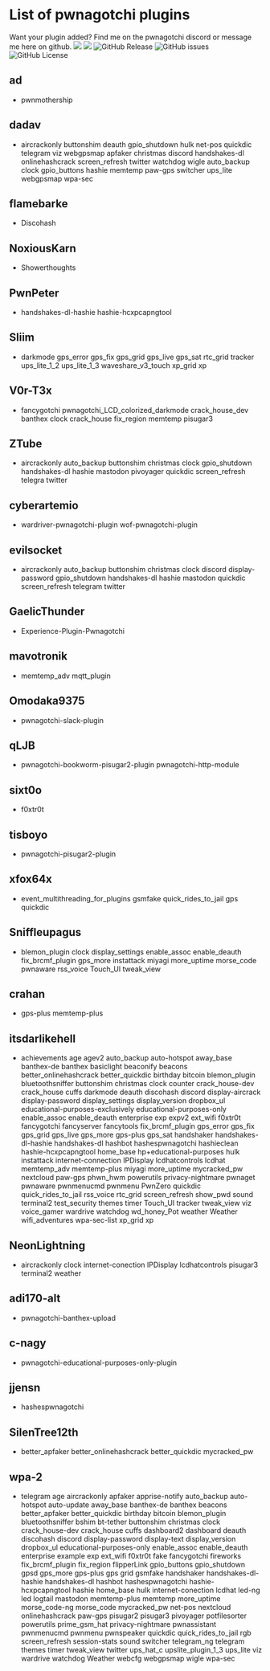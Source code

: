 
# List of pwnagotchi plugins
Want your plugin added?  Find me on the pwnagotchi discord or message me here on github.
![](https://dcbadge.vercel.app/api/shield/118990910359994369)
[![](https://dcbadge.vercel.app/api/server/BJDB8YPFJ3)](https://discord.gg/BJDB8YPFJ3)
![GitHub Release](https://img.shields.io/github/v/release/kizeren/pwnagotchi-plugins?style=flat-square)
 ![GitHub issues](https://img.shields.io/github/issues/kizeren/pwnagotchi-plugins?style=flat-square)
 ![GitHub License](https://img.shields.io/github/license/kizeren/pwnagotchi-plugins?style=flat-square)


## ad
- pwnmothership

## dadav
- aircrackonly
buttonshim
deauth
gpio_shutdown
hulk
net-pos
quickdic
telegram
viz
webgpsmap
apfaker
christmas
discord
handshakes-dl
onlinehashcrack
screen_refresh
twitter
watchdog
wigle
auto_backup
clock
gpio_buttons
hashie
memtemp
paw-gps
switcher
ups_lite
webgpsmap
wpa-sec

## flamebarke
- Discohash

## NoxiousKarn
- Showerthoughts

## PwnPeter
- handshakes-dl-hashie
hashie-hcxpcapngtool

## Sliim
- darkmode
gps_error
gps_fix
gps_grid
gps_live
gps_sat
rtc_grid
tracker
ups_lite_1_2
ups_lite_1_3
waveshare_v3_touch
xp_grid
xp

## V0r-T3x
- fancygotchi
pwnagotchi_LCD_colorized_darkmode
crack_house_dev
banthex
clock
crack_house
fix_region
memtemp
pisugar3

## ZTube
- aircrackonly
auto_backup
buttonshim
christmas
clock
gpio_shutdown
handshakes-dl
hashie
mastodon
pivoyager
quickdic
screen_refresh
telegra
twitter

## cyberartemio
- wardriver-pwnagotchi-plugin
wof-pwnagotchi-plugin

## evilsocket
- aircrackonly
auto_backup
buttonshim
christmas
clock
discord
display-password
gpio_shutdown
handshakes-dl
hashie
mastodon
quickdic
screen_refresh
telegram
twitter

## GaelicThunder
- Experience-Plugin-Pwnagotchi

## mavotronik
- memtemp_adv
mqtt_plugin

## Omodaka9375
- pwnagotchi-slack-plugin

## qLJB
- pwnagotchi-bookworm-pisugar2-plugin
pwnagotchi-http-module

## sixt0o
- f0xtr0t

## tisboyo
- pwnagotchi-pisugar2-plugin

## xfox64x
- event_multithreading_for_plugins
gsmfake
quick_rides_to_jail
gps
quickdic
## Sniffleupagus
- blemon_plugin
clock
display_settings
enable_assoc
enable_deauth
fix_brcmf_plugin
gps_more
instattack
miyagi
more_uptime
morse_code
pwnaware
rss_voice
Touch_UI
tweak_view

## crahan
- gps-plus
memtemp-plus

## itsdarlikehell
- achievements
age
agev2
auto_backup
auto-hotspot
away_base
banthex-de
banthex
basiclight
beaconify
beacons
better_onlinehashcrack
better_quickdic
birthday
bitcoin
blemon_plugin
bluetoothsniffer
buttonshim
christmas
clock
counter
crack_house-dev
crack_house
cuffs
darkmode
deauth
discohash
discord
display-aircrack
display-password
display_settings
display_version
dropbox_ul
educational-purposes-exclusively
educational-purposes-only
enable_assoc
enable_deauth
enterprise
exp
expv2
ext_wifi
f0xtr0t
fancygotchi
fancyserver
fancytools
fix_brcmf_plugin
gps_error
gps_fix
gps_grid
gps_live
gps_more
gps-plus
gps_sat
handshaker
handshakes-dl-hashie
handshakes-dl
hashbot
hashespwnagotchi
hashieclean
hashie-hcxpcapngtool
home_base
hp+educational-purposes
hulk
instattack
internet-connection
IPDisplay
lcdhatcontrols
lcdhat
memtemp_adv
memtemp-plus
miyagi
more_uptime
mycracked_pw
nextcloud
paw-gps
phwn_hwm
powerutils
privacy-nightmare
pwnaget
pwnaware
pwnmenucmd
pwnmenu
PwnZero
quickdic
quick_rides_to_jail
rss_voice
rtc_grid
screen_refresh
show_pwd
sound
terminal2
test_security
themes
timer
Touch_UI
tracker
tweak_view
viz
voice_gamer
wardrive
watchdog
wd_honey_Pot
weather
Weather
wifi_adventures
wpa-sec-list
xp_grid
xp

## NeonLightning
- aircrackonly
clock
internet-conection
IPDisplay
lcdhatcontrols
pisugar3
terminal2
weather

## adi170-alt
- pwnagotchi-banthex-upload

## c-nagy
- pwnagotchi-educational-purposes-only-plugin

## jjensn
- hashespwnagotchi
 
## SilenTree12th
- better_apfaker
better_onlinehashcrack
better_quickdic
mycracked_pw

## wpa-2
- telegram
age
aircrackonly
apfaker
apprise-notify
auto_backup
auto-hotspot
auto-update
away_base
banthex-de
banthex
beacons
better_apfaker
better_quickdic
birthday
bitcoin
blemon_plugin
bluetoothsniffer
bshim
bt-tether
buttonshim
christmas
clock
crack_house-dev
crack_house
cuffs
dashboard2
dashboard
deauth
discohash
discord
display-password
display-text
display_version
dropbox_ul
educational-purposes-only
enable_assoc
enable_deauth
enterprise
example
exp
ext_wifi
f0xtr0t
fake
fancygotchi
fireworks
fix_brcmf_plugin
fix_region
flipperLink
gpio_buttons
gpio_shutdown
gpsd
gps_more
gps-plus
gps
grid
gsmfake
handshaker
handshakes-dl-hashie
handshakes-dl
hashbot
hashespwnagotchi
hashie-hcxpcapngtool
hashie
home_base
hulk
internet-conection
lcdhat
led-ng
led
logtail
mastodon
memtemp-plus
memtemp
more_uptime
morse_code-ng
morse_code
mycracked_pw
net-pos
nextcloud
onlinehashcrack
paw-gps
pisugar2
pisugar3
pivoyager
potfilesorter
powerutils
prime_gsm_hat
privacy-nightmare
pwnassistant
pwnmenucmd
pwnmenu
pwnspeaker
quickdic
quick_rides_to_jail
rgb
screen_refresh
session-stats
sound
switcher
telegram_ng
telegram
themes
timer
tweak_view
twitter
ups_hat_c
upslite_plugin_1_3
ups_lite
viz
wardrive
watchdog
Weather
webcfg
webgpsmap
wigle
wpa-sec
